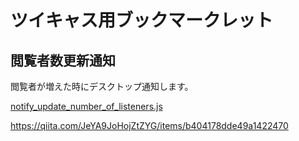 # ツイキャス用ブックマークレット

## 閲覧者数更新通知

閲覧者が増えた時にデスクトップ通知します。

[notify_update_number_of_listeners.js](./notify_update_number_of_listeners.js)

https://qiita.com/JeYA9JoHojZtZYG/items/b404178dde49a1422470


